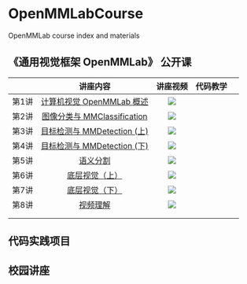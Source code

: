# OpenMMLabCourse
OpenMMLab course index and materials

## 《通用视觉框架 OpenMMLab》 公开课


|       |                                 讲座内容                                  |                                                                       讲座视频                                                                       | 代码教学 |       |
| :---: | :-----------------------------------------------------------------------: | :--------------------------------------------------------------------------------------------------------------------------------------------------: | :------: | :---: |
| 第1讲 | [计算机视觉 OpenMMLab 概述](https://www.bilibili.com/video/BV1R341117FJ/) | [![](https://i1.hdslb.com/bfs/archive/24cc8148270f237cff0738fc8cd50557a6462de0.png@640w_400h_1c.webp)](https://www.bilibili.com/video/BV1R341117FJ/) |          |       |
| 第2讲 | [图像分类与 MMClassification](https://www.bilibili.com/video/BV1J341127nQ?spm_id_from=333.999.0.0) | [![](https://i0.hdslb.com/bfs/archive/237b076c0fd87086827618ca95975d94656fb429.png@640w_400h_1c.webp)](https://www.bilibili.com/video/BV1J341127nQ?spm_id_from=333.999.0.0) |          |       |
| 第3讲 | [目标检测与 MMDetection (上)](https://www.bilibili.com/video/BV1Vv411A7ZM?spm_id_from=333.999.0.0) | [![](https://i0.hdslb.com/bfs/archive/8f4077f6572966b6d94726abeb8adb8531ad51b7.png@640w_400h_1c.webp)](https://www.bilibili.com/video/BV1Vv411A7ZM?spm_id_from=333.999.0.0) |          |       |
| 第4讲 | [目标检测与 MMDetection (下)](https://www.bilibili.com/video/BV1bM4y1g7Hf?spm_id_from=333.999.0.0) | [![](https://i2.hdslb.com/bfs/archive/0207b273dfe48d157cd00fe3ca2d9e20c1a86599.png@640w_400h_1c.webp)](https://www.bilibili.com/video/BV1bM4y1g7Hf?spm_id_from=333.999.0.0) |          |       |
| 第5讲 | [语义分割](https://www.bilibili.com/video/BV1944y1b76p?spm_id_from=333.999.0.0) | [![](https://i0.hdslb.com/bfs/archive/bedab4cff4ced7617ba1d118d7bd0cccd4a502f4.png@640w_400h_1c.webp)](https://www.bilibili.com/video/BV1944y1b76p?spm_id_from=333.999.0.0) |          |       |
| 第6讲 | [底层视觉（上）](https://www.bilibili.com/video/BV1zq4y1o7ph?spm_id_from=333.999.0.0) | [![](https://i2.hdslb.com/bfs/archive/01d51d14a091e96f8c42031390f08f62cb18b699.png@640w_400h_1c.webp)](https://www.bilibili.com/video/BV1zq4y1o7ph?spm_id_from=333.999.0.0) |          |       |
| 第7讲 | [底层视觉（下）](https://www.bilibili.com/video/BV1cQ4y167KL?spm_id_from=333.999.0.0) | [![](https://i0.hdslb.com/bfs/archive/3c314ffc38bced8002162319cb75f883b4694445.png@640w_400h_1c.webp)](https://www.bilibili.com/video/BV1cQ4y167KL?spm_id_from=333.999.0.0) |          |       |
| 第8讲 | [视频理解](https://www.bilibili.com/video/BV1h34y1D7QH?spm_id_from=333.999.0.0) | [![](https://i0.hdslb.com/bfs/archive/a1c4b28840991f29c7acabdcbd39dc190f6af2c2.png@640w_400h_1c.webp)](https://www.bilibili.com/video/BV1h34y1D7QH?spm_id_from=333.999.0.0) |          |       |
|       |                                                                           |                                                                                                                                                      |          |       |
|       |                                                                           |                                                                                                                                                      |          |       |


## 代码实践项目


## 校园讲座

